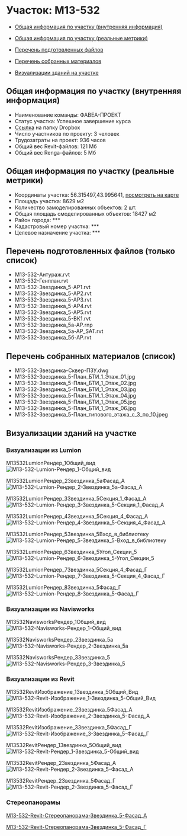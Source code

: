 # Участок: M13-532

* [Общая информация по участку (внутренняя информация)](#Chapter1)

* [Общая информация по участку (реальные метрики)](#Chapter2)

* [Перечень подготовленных файлов](#Chapter3)

* [Перечень собранных материалов](#Chapter4)

* [Визуализации зданий на участке](#Chapter5)

## <a id="Chapter1"></a> Общая информация по участку (внутренняя информация)
+ Наименование команды: ФАВЕА-ПРОЕКТ
+ Статус участка: Успешное завершение курса
+ [Ссылка](https://www.dropbox.com/sh/wvvgv1nw1iqred9/AABWr_UjPj4UgZsb_yADO_pda/M13_532?dl=0) на папку Dropbox
+ Число участников по проекту: 3 человек
+ Трудозатраты на проект: 936 часов
+ Общий вес Revit-файлов: 121 Мб
+ Общий вес Renga-файлов: 5 Мб
## <a id="Chapter2"></a> Общая информация по участку (реальные метрики)
+ Координаты участка: 56.315497,43.995641, [посмотреть на карте](https://yandex.ru/maps/47/nizhny-novgorod/?ll=43.995641%2C56.315497&z=19)
+ Площадь участка: 8629 м2
+ Количество замоделированных объектов: 2 шт.
+ Общая площадь смоделированных объектов: 18427 м2
+ Район города: *** 
+ Кадастровый номер участка: *** 
+ Целевое назначение участка: *** 
## <a id="Chapter3"></a> Перечень подготовленных файлов (только список)
+ M13-532-Антураж.rvt
+ M13-532-Генплан.rvt
+ M13-532-Звездинка_5-АР1.rvt
+ M13-532-Звездинка_5-АР2.rvt
+ M13-532-Звездинка_5-АР3.rvt
+ M13-532-Звездинка_5-АР4.rvt
+ M13-532-Звездинка_5-АР5.rvt
+ M13-532-Звездинка_5-ВК1.rvt
+ M13-532-Звездинка_5а-АР.rnp
+ M13-532-Звездинка_5а-АР_SAT.rvt
+ M13-532-Звездинка_5б-АР.rvt
## <a id="Chapter4"></a> Перечень собранных материалов (список)
+ M13-532-Звездинка-Сквер-ПЗУ.dwg
+ M13-532-Звездинка_5-План_БТИ_1_Этаж_01.jpg
+ M13-532-Звездинка_5-План_БТИ_1_Этаж_02.jpg
+ M13-532-Звездинка_5-План_БТИ_1_Этаж_03.jpg
+ M13-532-Звездинка_5-План_БТИ_1_Этаж_04.jpg
+ M13-532-Звездинка_5-План_БТИ_1_Этаж_05.jpg
+ M13-532-Звездинка_5-План_БТИ_1_Этаж_06.jpg
+ M13-532-Звездинка_5-План_типового_этажа_с_3_по_10.jpeg
## <a id="Chapter5"></a> Визуализации зданий на участке
### Визуализации из Lumion
M13532LumionРендер_1Общий_вид
![M13-532-Lumion-Рендер_1-Общий_вид](/Images/M13_532/M13-532-Lumion-Рендер_1-Общий_вид_Compressed.jpg)

M13532LumionРендер_2Звездинка_5аФасад_А
![M13-532-Lumion-Рендер_2-Звездинка_5а-Фасад_А](/Images/M13_532/M13-532-Lumion-Рендер_2-Звездинка_5а-Фасад_А_Compressed.jpg)

M13532LumionРендер_3Звездинка_5Секция_1_Фасад_А
![M13-532-Lumion-Рендер_3-Звездинка_5-Секция_1_Фасад_А](/Images/M13_532/M13-532-Lumion-Рендер_3-Звездинка_5-Секция_1_Фасад_А_Compressed.jpg)

M13532LumionРендер_4Звездинка_5Секция_4_Фасад_А
![M13-532-Lumion-Рендер_4-Звездинка_5-Секция_4_Фасад_А](/Images/M13_532/M13-532-Lumion-Рендер_4-Звездинка_5-Секция_4_Фасад_А_Compressed.jpg)

M13532LumionРендер_5Звездинка_5Вход_в_библиотеку
![M13-532-Lumion-Рендер_5-Звездинка_5-Вход_в_библиотеку](/Images/M13_532/M13-532-Lumion-Рендер_5-Звездинка_5-Вход_в_библиотеку_Compressed.jpg)

M13532LumionРендер_6Звездинка_5Угол_Секции_5
![M13-532-Lumion-Рендер_6-Звездинка_5-Угол_Секции_5](/Images/M13_532/M13-532-Lumion-Рендер_6-Звездинка_5-Угол_Секции_5_Compressed.jpg)

M13532LumionРендер_7Звездинка_5Секция_4_Фасад_Г
![M13-532-Lumion-Рендер_7-Звездинка_5-Секция_4_Фасад_Г](/Images/M13_532/M13-532-Lumion-Рендер_7-Звездинка_5-Секция_4_Фасад_Г_Compressed.jpg)

M13532LumionРендер_8Звездинка_5Фасад_Г
![M13-532-Lumion-Рендер_8-Звездинка_5-Фасад_Г](/Images/M13_532/M13-532-Lumion-Рендер_8-Звездинка_5-Фасад_Г_Compressed.jpg)

### Визуализации из Navisworks
M13532NavisworksРендер_1Общий_вид
![M13-532-Navisworks-Рендер_1-Общий_вид](/Images/M13_532/M13-532-Navisworks-Рендер_1-Общий_вид_Compressed.jpg)

M13532NavisworksРендер_2Звездинка_5а
![M13-532-Navisworks-Рендер_2-Звездинка_5а](/Images/M13_532/M13-532-Navisworks-Рендер_2-Звездинка_5а_Compressed.jpg)

M13532NavisworksРендер_3Звездинка_5
![M13-532-Navisworks-Рендер_3-Звездинка_5](/Images/M13_532/M13-532-Navisworks-Рендер_3-Звездинка_5_Compressed.jpg)

### Визуализации из Revit
M13532RevitИзображение_1Звездинка_5Общий_Вид
![M13-532-Revit-Изображение_1-Звездинка_5-Общий_Вид](/Images/M13_532/M13-532-Revit-Изображение_1-Звездинка_5-Общий_Вид_Compressed.jpg)

M13532RevitИзображение_2Звездинка_5Фасад_А
![M13-532-Revit-Изображение_2-Звездинка_5-Фасад_А](/Images/M13_532/M13-532-Revit-Изображение_2-Звездинка_5-Фасад_А_Compressed.jpg)

M13532RevitИзображение_3Звездинка_5Фасад_Г
![M13-532-Revit-Изображение_3-Звездинка_5-Фасад_Г](/Images/M13_532/M13-532-Revit-Изображение_3-Звездинка_5-Фасад_Г_Compressed.jpg)

M13532RevitРендер_1Звездинка_5Общий_вид
![M13-532-Revit-Рендер_1-Звездинка_5-Общий_вид](/Images/M13_532/M13-532-Revit-Рендер_1-Звездинка_5-Общий_вид_Compressed.jpg)

M13532RevitРендер_2Звездинка_5Фасад_А
![M13-532-Revit-Рендер_2-Звездинка_5-Фасад_А](/Images/M13_532/M13-532-Revit-Рендер_2-Звездинка_5-Фасад_А_Compressed.jpg)

M13532RevitРендер_2Звездинка_5Фасад_Г
![M13-532-Revit-Рендер_2-Звездинка_5-Фасад_Г](/Images/M13_532/M13-532-Revit-Рендер_2-Звездинка_5-Фасад_Г_Compressed.jpg)

### Стереопанорамы
[M13-532-Revit-Стереопанорама-Звездинка_5-Фасад_А](https://pano.autodesk.com/pano.html?url=jpgs/20acb860-7bfe-4073-89b0-2453b0933d42&version=2)

[M13-532-Revit-Стереопанорама-Звездинка_5-Фасад_Г](https://pano.autodesk.com/pano.html?url=jpgs/4ea71161-9281-4c00-93a8-d5d318094741&version=2)

